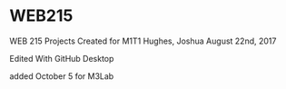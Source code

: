 # WEB215
WEB 215 Projects
Created for M1T1
Hughes, Joshua
August 22nd, 2017

Edited With GitHub Desktop

added October 5
for M3Lab
